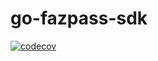 # go-fazpass-sdk
[![codecov](https://codecov.io/gh/anvarisy/go-fazpass-sdk/branch/main/graph/badge.svg?token=164LG83XYF)](https://codecov.io/gh/anvarisy/go-fazpass-sdk)